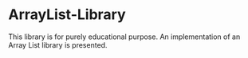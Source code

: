 # ArrayList-Library
This library is for purely educational purpose. An implementation of an Array List library is presented. 
